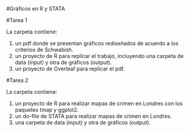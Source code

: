 #Gráficos en R y STATA

#Tarea 1

La carpeta contiene:

1) un pdf donde se presentan gráficos rediseñados de acuerdo a los criterios de Schwabish.
2) un proyecto de R para replicar el trabajo, incluyendo una carpeta de data (input) y otra de gráficos (output).
3) un proyecto de Overleaf para replicar el pdf.

#Tarea 2

La carpeta contiene:

1) un proyecto de R para realizar mapas de crimen en Londres con los paquetes tmap y ggplot2.
2) un do-file de STATA para realizar mapas de crimen en Londres.
3) una carpeta de data (input) y otra de gráficos (output).
